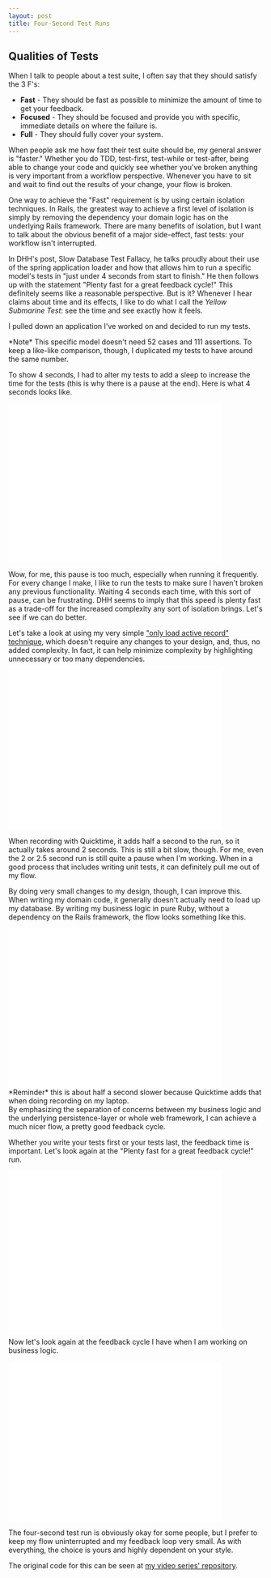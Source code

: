 ```yaml
---
layout: post
title: Four-Second Test Runs
---
```


## Qualities of Tests

When I talk to people about a test suite, I often say that they should satisfy the 3 F's:

* **Fast** - They should be fast as possible to minimize the amount of time to get your feedback.
* **Focused** - They should be focused and provide you with specific, immediate details on where the failure is.
* **Full** - They should fully cover your system.

When people ask me how fast their test suite should be, my general answer is "faster." Whether you do TDD, test-first, test-while or test-after, being able to change your code and quickly see whether you've broken anything is very important from a workflow perspective. Whenever you have to sit and wait to find out the results of your change, your flow is broken.

One way to achieve the "Fast" requirement is by using certain isolation techniques. In Rails, the greatest way to achieve a first level of isolation is simply by removing the dependency your domain logic has on the underlying Rails framework. There are many benefits of isolation, but I want to talk about the obvious benefit of a major side-effect, fast tests: your workflow isn't interrupted.

In DHH's post, Slow Database Test Fallacy, he talks proudly about their use of the spring application loader and how that allows him to run a specific model's tests in "just under 4 seconds from start to finish." He then follows up with the statement "Plenty fast for a great feedback cycle!" This definitely seems like a reasonable perspective. But is it? Whenever I hear claims about time and its effects, I like to do what I call the *Yellow Submarine Test*: see the time and see exactly how it feels.

I pulled down an application I've worked on and decided to run my tests.
<aside class='callout highlight'>
*Note* This specific model doesn't need 52 cases and 111 assertions. To keep a like-like comparison, though, I duplicated my tests to have around the same number.
</aside>

To show 4 seconds, I had to alter my tests to add a sleep to increase the time for the tests (this is why there is a pause at the end). Here is what 4 seconds looks like.
<iframe width="420" height="315" src="//www.youtube.com/embed/rQOsJEzxuZo" frameborder="0" allowfullscreen></iframe>

Wow, for me, this pause is too much, especially when running it frequently. For every change I make, I like to run the tests to make sure I haven't broken any previous functionality. Waiting 4 seconds each time, with this sort of pause, can be frustrating. DHH seems to imply that this speed is plenty fast as a trade-off for the increased complexity any sort of isolation brings. Let's see if we can do better.

Let's take a look at using my very simple <a href="/posts/active-record-spec-helper/">"only load active record" technique</a>, which doesn't require any changes to your design, and, thus, no added complexity. In fact, it can help minimize complexity by highlighting unnecessary or too many dependencies.
<iframe width="420" height="315" src="//www.youtube.com/embed/00OSP-5LrVs" frameborder="0" allowfullscreen></iframe>

When recording with Quicktime, it adds half a second to the run, so it actually takes around 2 seconds. This is still a bit slow, though. For me, even the 2 or 2.5 second run is still quite a pause when I'm working. When in a good process that includes writing unit tests, it can definitely pull me out of my flow.

By doing very small changes to my design, though, I can improve this. When writing my domain code, it generally doesn't actually need to load up my database. By writing my business logic in pure Ruby, without a dependency on the Rails framework, the flow looks something like this.

<iframe width="420" height="315" src="//www.youtube.com/embed/vV0GEE7pd1g" frameborder="0" allowfullscreen></iframe>

<aside class='callout highlight'>
*Reminder* this is about half a second slower because Quicktime adds that when doing recording on my laptop.
</aside>
By emphasizing the separation of concerns between my business logic and the underlying persistence-layer or whole web framework, I can achieve a much nicer flow, a pretty good feedback cycle.


Whether you write your tests first or your tests last, the feedback time is important. Let's look again at the "Plenty fast for a great feedback cycle!" run.

<iframe width="420" height="315" src="//www.youtube.com/embed/rQOsJEzxuZo" frameborder="0" allowfullscreen></iframe>

Now let's look again at the feedback cycle I have when I am working on business logic.

<iframe width="420" height="315" src="//www.youtube.com/embed/vV0GEE7pd1g" frameborder="0" allowfullscreen></iframe>

The four-second test run is obviously okay for some people, but I prefer to keep my flow uninterrupted and my feedback loop very small. As with everything, the choice is yours and highly dependent on your style.

The original code for this can be seen at <a href="https://github.com/coreyhaines/bawch">my video series' repository</a>.











